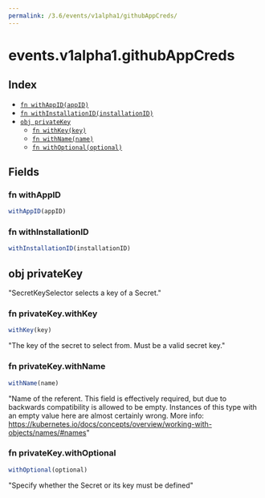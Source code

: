 ```yaml
---
permalink: /3.6/events/v1alpha1/githubAppCreds/
---
```


# events.v1alpha1.githubAppCreds



## Index

* [`fn withAppID(appID)`](#fn-withappid)
* [`fn withInstallationID(installationID)`](#fn-withinstallationid)
* [`obj privateKey`](#obj-privatekey)
  * [`fn withKey(key)`](#fn-privatekeywithkey)
  * [`fn withName(name)`](#fn-privatekeywithname)
  * [`fn withOptional(optional)`](#fn-privatekeywithoptional)

## Fields

### fn withAppID

```ts
withAppID(appID)
```



### fn withInstallationID

```ts
withInstallationID(installationID)
```



## obj privateKey

"SecretKeySelector selects a key of a Secret."

### fn privateKey.withKey

```ts
withKey(key)
```

"The key of the secret to select from.  Must be a valid secret key."

### fn privateKey.withName

```ts
withName(name)
```

"Name of the referent. This field is effectively required, but due to backwards compatibility is allowed to be empty. Instances of this type with an empty value here are almost certainly wrong. More info: https://kubernetes.io/docs/concepts/overview/working-with-objects/names/#names"

### fn privateKey.withOptional

```ts
withOptional(optional)
```

"Specify whether the Secret or its key must be defined"